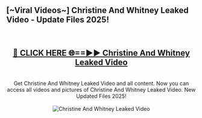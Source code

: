 <h2>[~Viral Videos~] Christine And Whitney Leaked Video - Update Files 2025!</h2>
<br>
<div align="center">
<h2><a href="https://betterlinks.top/A2PfLJ" rel="nofollow">🔴 CLICK HERE 🌐==►► Christine And Whitney Leaked Video</a></h2>
<br>
Get Christine And Whitney Leaked Video and all content. Now you can access all videos and pictures of Christine And Whitney Leaked Video. New Updated Files 2025!
<br>
<br>
<a href="https://betterlinks.top/A2PfLJ" rel="nofollow" data-target="animated-image.originalLink"><img src="https://i.ibb.co.com/WyWwxjT/player-gif2.gif" alt="Christine And Whitney Leaked Video" style="max-width: 100%; display: inline-block;" data-target="animated-image.originalImage"></a>
</div>
<br>

